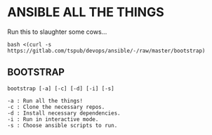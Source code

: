 # ANSIBLE ALL THE THINGS

Run this to slaughter some cows...

``` shell
bash <(curl -s https://gitlab.com/tspub/devops/ansible/-/raw/master/bootstrap)
```

## BOOTSTRAP

``` text
bootstrap [-a] [-c] [-d] [-i] [-s]

-a : Run all the things!
-c : Clone the necessary repos.
-d : Install necessary dependencies.
-i : Run in interactive mode.
-s : Choose ansible scripts to run.
```
